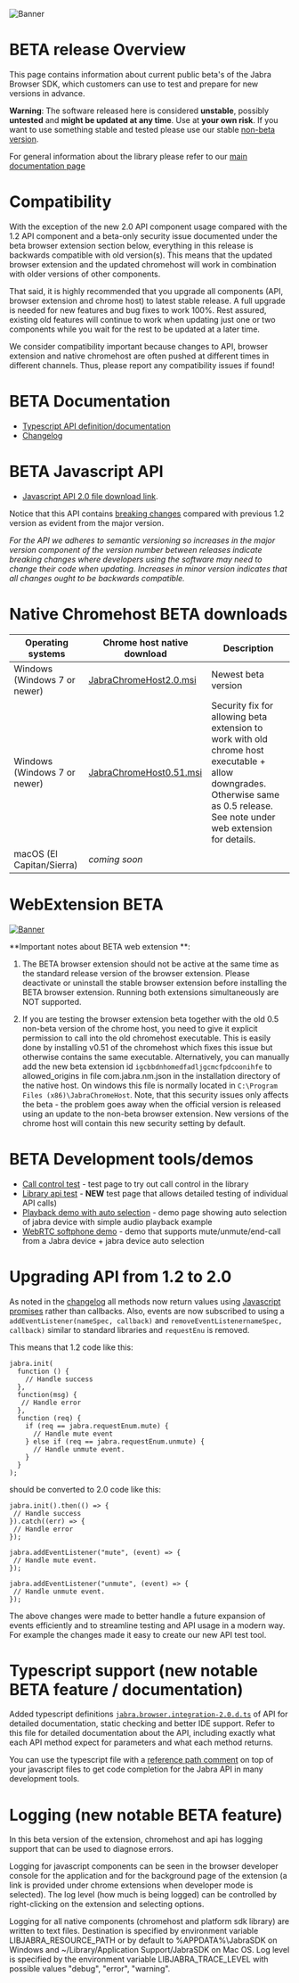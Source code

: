 ![Banner](/docs/banner.png)

# BETA release Overview
This page contains information about current public beta's of the Jabra Browser SDK, which customers can use to test and prepare for new versions in advance. 

**Warning**: The software released here is considered **unstable**, possibly **untested** and **might be updated at any time**. Use at **your own risk**. If you want to use something stable and tested please use our stable [non-beta version](README.md).

For general information about the library please refer to our [main documentation page](README.md)

# Compatibility
With the exception of the new 2.0 API component usage compared with the 1.2 API component and a beta-only security issue documented under the beta browser extension section below, everything in this release is backwards compatible with old version(s). This means that the updated browser extension and the updated chromehost will work in combination with older versions of other components.

That said, it is highly recommended that you upgrade all components (API, browser extension and chrome host) to latest stable release. A full upgrade is needed for new features and bug fixes to work 100%. Rest assured, existing old features will continue to work when updating just one or two components while you wait for the rest to be updated at a later time. 

We consider compatibility important because changes to API, browser extension and native chromehost are often pushed at different times in different channels. Thus, please report any compatibility issues if found!

# BETA Documentation
* [Typescript API definition/documentation](https://gnaudio.github.io/jabra-browser-integration/JavaScriptLibrary/jabra.browser.integration-2.0.d.ts)
* [Changelog](CHANGELOG.md)

# BETA Javascript API
* [Javascript API 2.0 file download link](https://gnaudio.github.io/jabra-browser-integration/JavaScriptLibrary/jabra.browser.integration-2.0.js).

Notice that this API contains [breaking changes](CHANGELOG.md) compared with previous 1.2 version as evident from the major version.

*For the API we adheres to semantic versioning
so increases in the major version component of the version number between releases indicate breaking changes where developers using the software
may need to change their code when updating. Increases in minor version indicates that all changes ought to be backwards compatible.*

# Native Chromehost BETA downloads
| Operating systems             | Chrome host native download             | Description                             |
| ----------------------------- | --------------------------------------- | --------------------------------------- |
| Windows (Windows 7 or newer)  | [JabraChromeHost2.0.msi](https://gnaudio.github.io/jabra-browser-integration/download/JabraChromeHost2.0beta1.msi) | Newest beta version |
| Windows (Windows 7 or newer)  | [JabraChromeHost0.51.msi](https://gnaudio.github.io/jabra-browser-integration/download/JabraChromeHost0.51.msi) | Security fix for allowing beta extension to work with old chrome host executable + allow downgrades. Otherwise same as 0.5 release. See note under web extension for details. |
| macOS (El Capitan/Sierra)     | *coming soon* | |

# WebExtension BETA
[![Banner](/docs/ChromeWebStoreBadge.png)](https://chrome.google.com/webstore/detail/jabra-browser-integration/igcbbdnhomedfadljgcmcfpdcoonihfe)

**Important notes about BETA web extension **: 
1. The BETA browser extension should not be active at the same time as the standard release version of the browser extension. Please deactivate or uninstall the stable browser extension before installing the BETA browser extension. Running both extensions simultaneously are NOT supported.

2. If you are testing the browser extension beta together with the old 0.5 non-beta version of the chrome host, you need to give it explicit permission to call into the old chromehost executable. This is easily done by installing
v0.51 of the chromehost which fixes this issue but otherwise contains the same executable. Alternatively, you can manually add the new beta extension id `igcbbdnhomedfadljgcmcfpdcoonihfe` to allowed_origins in file com.jabra.nm.json in the installation directory of the native host. On windows this file is normally located in `C:\Program Files (x86)\JabraChromeHost`. Note, that this security issues only affects the beta - the problem goes away when the official version is released using an update to the non-beta browser extension. New versions of the chrome host will contain this new security setting by default.

# BETA Development tools/demos
* [Call control test](https://gnaudio.github.io/jabra-browser-integration/beta/development/) - test page to try out call control in the library
* [Library api test](https://gnaudio.github.io/jabra-browser-integration/beta/test/) - **NEW** test page that allows detailed testing of individual API calls)
* [Playback demo with auto selection](https://gnaudio.github.io/jabra-browser-integration/beta/playback/) - demo page showing auto selection of jabra device with simple audio playback example
* [WebRTC softphone demo](https://gnaudio.github.io/jabra-browser-integration/beta/webrtc/) - demo that supports mute/unmute/end-call from a Jabra device + jabra device auto selection

# Upgrading API from 1.2 to 2.0
As noted in the [changelog](CHANGELOG.md) all methods now return values using [Javascript promises](https://developer.mozilla.org/en-US/docs/Web/JavaScript/Reference/Global_Objects/Promise) rather than callbacks. Also, events are now subscribed to using a `addEventListener(nameSpec, callback)` and `removeEventListenernameSpec, callback)` similar to standard libraries and `requestEnu` is removed.

This means that 1.2 code like this:

```
jabra.init(
  function () {
    // Handle success
  },
  function(msg) { 
   // Handle error
  },
  function (req) {
    if (req == jabra.requestEnum.mute) {
      // Handle mute event
    } else if (req == jabra.requestEnum.unmute) {
      // Handle unmute event.
    } 
  }
);
```

should be converted to 2.0 code like this:

```
jabra.init().then(() => {
 // Handle success
}).catch((err) => {
 // Handle error
});

jabra.addEventListener("mute", (event) => {
 // Handle mute event.
});

jabra.addEventListener("unmute", (event) => {
 // Handle unmute event.
});
```

The above changes were made to better handle a future expansion of events efficiently and to streamline testing and API usage in a modern way. For example the changes made it easy to create our new API test tool.

# Typescript support (new notable BETA feature / documentation)
Added typescript definitions [`jabra.browser.integration-2.0.d.ts`](https://gnaudio.github.io/jabra-browser-integration/JavaScriptLibrary/jabra.browser.integration-2.0.d.ts) of API for detailed documentation, static checking and better IDE support. Refer to this file for detailed documentation about the API, including exactly what each API method expect for parameters and what each method returns.

You can use the typescript file with a [reference path comment](https://www.typescriptlang.org/docs/handbook/triple-slash-directives.html) on top of your javascript files to get code completion for the Jabra API in many development tools. 

# Logging (new notable BETA feature)
In this beta version of the extension, chromehost and api has logging support that can be used
to diagnose errors. 

Logging for javascript components can be seen in the browser developer console for the application and for the background page of the extension (a link is provided under chrome
extensions when developer mode is selected). The log level (how much is being logged) can be controlled by right-clicking on the extension and selecting options.

Logging for all native components (chromehost and platform sdk library) are written to text files. Destination is specified by environment variable LIBJABRA_RESOURCE_PATH or by default to %APPDATA%\JabraSDK on Windows and ~/Library/Application Support/JabraSDK on Mac OS. Log level is specified by the environment variable LIBJABRA_TRACE_LEVEL with possible values "debug", "error", "warning". 


